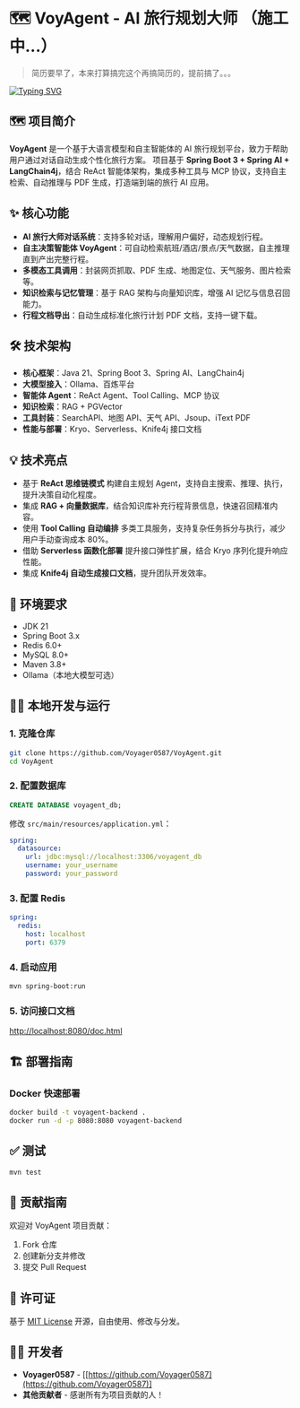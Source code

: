 # 🗺️ VoyAgent - AI 旅行规划大师 （施工中...）
> 简历要早了，本来打算搞完这个再搞简历的，提前搞了。。。

<a href="https://git.io/typing-svg"><img src="https://readme-typing-svg.demolab.com?font=Fira+Code&size=19&pause=1000&color=4BA1F7&center=true&width=800&lines=Hi~VoyAgent%EF%BC%8C%E6%8E%8C%E6%8F%A1AI%E8%87%AA%E4%B8%BB%E8%A7%84%E5%88%92%EF%BC%8C%E6%89%93%E9%80%A0%E4%BD%A0%E7%9A%84%E4%B8%AA%E6%80%A7%E8%A1%8C%E7%A8%8B~" alt="Typing SVG" /></a>

## 🗺️ 项目简介

**VoyAgent** 是一个基于大语言模型和自主智能体的 AI 旅行规划平台，致力于帮助用户通过对话自动生成个性化旅行方案。
项目基于 **Spring Boot 3 + Spring AI + LangChain4j**，结合 ReAct 智能体架构，集成多种工具与 MCP 协议，支持自主检索、自动推理与 PDF 生成，打造端到端的旅行 AI 应用。

## ✨ 核心功能

* **AI 旅行大师对话系统**：支持多轮对话，理解用户偏好，动态规划行程。
* **自主决策智能体 VoyAgent**：可自动检索航班/酒店/景点/天气数据，自主推理直到产出完整行程。
* **多模态工具调用**：封装网页抓取、PDF 生成、地图定位、天气服务、图片检索等。
* **知识检索与记忆管理**：基于 RAG 架构与向量知识库，增强 AI 记忆与信息召回能力。
* **行程文档导出**：自动生成标准化旅行计划 PDF 文档，支持一键下载。

## 🛠️ 技术架构

* **核心框架**：Java 21、Spring Boot 3、Spring AI、LangChain4j
* **大模型接入**：Ollama、百炼平台
* **智能体 Agent**：ReAct Agent、Tool Calling、MCP 协议
* **知识检索**：RAG + PGVector
* **工具封装**：SearchAPI、地图 API、天气 API、Jsoup、iText PDF
* **性能与部署**：Kryo、Serverless、Knife4j 接口文档

## 💡 技术亮点

* 基于 **ReAct 思维链模式** 构建自主规划 Agent，支持自主搜索、推理、执行，提升决策自动化程度。
* 集成 **RAG + 向量数据库**，结合知识库补充行程背景信息，快速召回精准内容。
* 使用 **Tool Calling 自动编排** 多类工具服务，支持复杂任务拆分与执行，减少用户手动查询成本 80%。
* 借助 **Serverless 函数化部署** 提升接口弹性扩展，结合 Kryo 序列化提升响应性能。
* 集成 **Knife4j 自动生成接口文档**，提升团队开发效率。

## 🚀 环境要求

* JDK 21
* Spring Boot 3.x
* Redis 6.0+
* MySQL 8.0+
* Maven 3.8+
* Ollama（本地大模型可选）

## 🧑‍💻 本地开发与运行

### 1. 克隆仓库

```bash
git clone https://github.com/Voyager0587/VoyAgent.git
cd VoyAgent
```

### 2. 配置数据库

```sql
CREATE DATABASE voyagent_db;
```

修改 `src/main/resources/application.yml`：

```yaml
spring:
  datasource:
    url: jdbc:mysql://localhost:3306/voyagent_db
    username: your_username
    password: your_password
```

### 3. 配置 Redis

```yaml
spring:
  redis:
    host: localhost
    port: 6379
```

### 4. 启动应用

```bash
mvn spring-boot:run
```

### 5. 访问接口文档

[http://localhost:8080/doc.html](http://localhost:8080/doc.html)

## 🏗️ 部署指南

### Docker 快速部署

```bash
docker build -t voyagent-backend .
docker run -d -p 8080:8080 voyagent-backend
```

## ✅ 测试

```bash
mvn test
```

## 🤝 贡献指南

欢迎对 VoyAgent 项目贡献：

1. Fork 仓库
2. 创建新分支并修改
3. 提交 Pull Request

## 📜 许可证

基于 [MIT License](LICENSE) 开源，自由使用、修改与分发。

## 👨‍💻 开发者

* **Voyager0587** - \[[https://github.com/Voyager0587](https://github.com/Voyager0587)]
* **其他贡献者** - 感谢所有为项目贡献的人！
